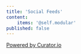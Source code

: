 ```yaml
---
title: 'Social Feeds'
content:
    items: '@self.modular'
published: false
---
```


<!-- Place <div> tag where you want the feed to appear -->
<div id="curator-feed"><a href="https://curator.io" target="_blank" class="crt-logo crt-tag">Powered by Curator.io</a></div>
<!-- The Javascript can be moved to the end of the html page before the </body> tag -->
<script type="text/javascript">
/* curator-feed */
(function(){
var i, e, d = document, s = "script";i = d.createElement("script");i.async = 1;
i.src = "https://cdn.curator.io/published/d253a878-f68e-40ce-bde3-ccf5f05c.js";
e = d.getElementsByTagName(s)[0];e.parentNode.insertBefore(i, e);
})();
</script>